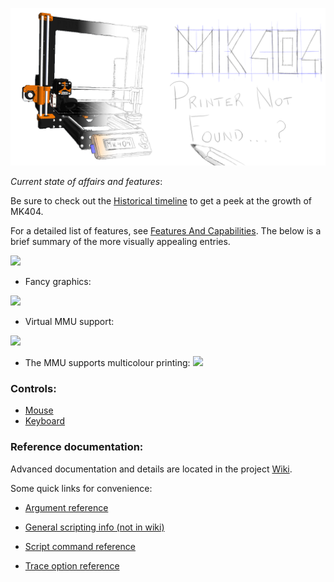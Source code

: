 ![](https://github.com/vintagepc/MK404/raw/master/assets/Logo.png)



*Current state of affairs and features*:

Be sure to check out the [Historical timeline](https://github.com/vintagepc/MK404/wiki/Historical-Timeline) to get a peek at the growth of MK404.

For a detailed list of features, see [Features And Capabilities](https://github.com/vintagepc/MK404/wiki/Features-and-Capabilities-Summary). The below is a brief summary of the more visually appealing entries.


![](https://user-images.githubusercontent.com/53943260/80157964-63404880-8595-11ea-9bfe-55668a0d4807.png)

- Fancy graphics:

![](https://github.com/vintagepc/MK404/wiki/images/Advanced_gfx.png)

- Virtual MMU support:

![](https://github.com/vintagepc/MK404/wiki/images/MMU2.png)

- The MMU supports multicolour printing:
![](https://user-images.githubusercontent.com/53943260/84335826-c432d880-ab63-11ea-9534-6cc61ae1a745.png)

### Controls:

* [Mouse](https://github.com/vintagepc/MK404/wiki/Mouse-Functions)
* [Keyboard](https://github.com/vintagepc/MK404/wiki/Key-Controls)

### Reference documentation:
Advanced documentation and details are located in the project [Wiki](https://github.com/vintagepc/MK404/wiki). 

Some quick links for convenience:
* [Argument reference](https://github.com/vintagepc/MK404/wiki/Command-Line)
* [General scripting info (not in wiki)](scripts/Scripting.md)

* [Script command reference](https://github.com/vintagepc/MK404/wiki/Scripting)
* [Trace option reference](https://github.com/vintagepc/MK404/wiki/Trace-Options)
